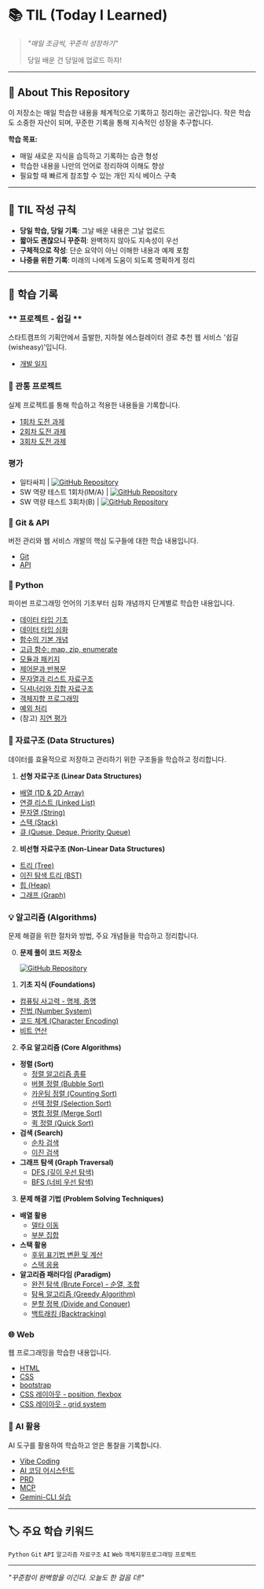 # 📚 TIL (Today I Learned)

> *"매일 조금씩, 꾸준히 성장하기"*
>
> 당일 배운 건 당일에 업로드 하자!

---

## 🎯 About This Repository

이 저장소는 매일 학습한 내용을 체계적으로 기록하고 정리하는 공간입니다. 작은 학습도 소중한 자산이 되며, 꾸준한 기록을 통해 지속적인 성장을 추구합니다.

**학습 목표:**
- 매일 새로운 지식을 습득하고 기록하는 습관 형성
- 학습한 내용을 나만의 언어로 정리하여 이해도 향상
- 필요할 때 빠르게 참조할 수 있는 개인 지식 베이스 구축

---

## 📝 TIL 작성 규칙

- **당일 학습, 당일 기록**: 그날 배운 내용은 그날 업로드
- **짧아도 괜찮으니 꾸준히**: 완벽하지 않아도 지속성이 우선
- **구체적으로 작성**: 단순 요약이 아닌 이해한 내용과 예제 포함
- **나중을 위한 기록**: 미래의 나에게 도움이 되도록 명확하게 정리

---

## 📖 학습 기록

### ** 프로젝트 - 쉽길 **
스타트캠프의 기획안에서 출발한, 지하철 에스컬레이터 경로 추천 웹 서비스 '쉽길(wisheasy)'입니다.

* [개발 일지](pjt-wisheasy/)

### **🚀 관통 프로젝트**
실제 프로젝트를 통해 학습하고 적용한 내용들을 기록합니다.

* [1회차 도전 과제](project-01/01.md)
* [2회차 도전 과제](project-01/02.md)
* [3회차 도전 과제](project-01/03.md)

### **평가**
* 일타싸피 | [![GitHub Repository](https://img.shields.io/badge/GitHub-pocket--ball-yellow?style=flat&logo=github)](https://github.com/ajjoona-git/pocket-ball)
* SW 역량 테스트 1회차(IM/A) | [![GitHub Repository](https://img.shields.io/badge/GitHub-sw--test--250819-yellow?style=flat&logo=github)](https://github.com/ajjoona-git/sw-test-250819)
* SW 역량 테스트 3회차(B) | [![GitHub Repository](https://img.shields.io/badge/GitHub-sw--test--250906-yellow?style=flat&logo=github)](https://github.com/ajjoona-git/sw-test-250906)


### **🔧 Git & API**
버전 관리와 웹 서비스 개발의 핵심 도구들에 대한 학습 내용입니다.

* [Git](git-api/git.md)
* [API](git-api/API.md)


### **🐍 Python**
파이썬 프로그래밍 언어의 기초부터 심화 개념까지 단계별로 학습한 내용입니다.

* [데이터 타입 기초](python/data-types_1.md)
* [데이터 타입 심화](python/data-types_2.md)
* [함수의 기본 개념](python/function_1.md)
* [고급 함수: map, zip, enumerate](python/function_2.md)
* [모듈과 패키지](python/modules.md)
* [제어문과 반복문](python/control-of-flow.md)
* [문자열과 리스트 자료구조](python/data-structure_1.md)
* [딕셔너리와 집합 자료구조](python/data-structure_2.md)
* [객체지향 프로그래밍](python/oop_1.md)
* [예외 처리](python/exception.md)
* (참고) [지연 평가](python/lazy-evaluation.md)


### **📂 자료구조 (Data Structures)**
데이터를 효율적으로 저장하고 관리하기 위한 구조들을 학습하고 정리합니다.

1. **선형 자료구조 (Linear Data Structures)**
* [배열 (1D & 2D Array)](data-structure/array.md)
* [연결 리스트 (Linked List)](data-structure/linked-list.md)
* [문자열 (String)](data-structure/string.md)
* [스택 (Stack)](data-structure/stack.md)
* [큐 (Queue, Deque, Priority Queue)](data-structure/queue.md)

2. **비선형 자료구조 (Non-Linear Data Structures)**
* [트리 (Tree)](data-structure/tree.md)
* [이진 탐색 트리 (BST)](data-structure/bst.md)
* [힙 (Heap)](data-structure/heap.md)
* [그래프 (Graph)](data-structure/graph.md)


### **💡 알고리즘 (Algorithms)**
문제 해결을 위한 절차와 방법, 주요 개념들을 학습하고 정리합니다.

0. **문제 풀이 코드 저장소**

    [![GitHub Repository](https://img.shields.io/badge/GitHub-algorithm--inclass-yellow?style=flat&logo=github)](https://github.com/ajjoona-git/algorithm-inclass)


1. **기초 지식 (Foundations)**
* [컴퓨팅 사고력 - 명제, 증명](algorithm/computing-thinking.md)
* [진법 (Number System)](algorithm/number-system.md)
* [코드 체계 (Character Encoding)](algorithm/incoding.md)
* [비트 연산](algorithm/bit-operate.md)

2. **주요 알고리즘 (Core Algorithms)**
* **정렬 (Sort)**
    * [정렬 알고리즘 종류](algorithm/sort.md) 
    * [버블 정렬 (Bubble Sort)](algorithm/bubble-sort.md)
    * [카운팅 정렬 (Counting Sort)](algorithm/counting-sort.md)
    * [선택 정렬 (Selection Sort)](algorithm/selection-sort.md)
    * [병합 정렬 (Merge Sort)](algorithm/merge-sort.md)
    * [퀵 정렬 (Quick Sort)](algorithm/quick-sort.md)
* **검색 (Search)**
    * [순차 검색](algorithm/search.md)
    * [이진 검색](algorithm/binary-search.md)
* **그래프 탐색 (Graph Traversal)**
    * [DFS (깊이 우선 탐색)](algorithm/dfs.md)
    * [BFS (너비 우선 탐색)](algorithm/bfs.md)
    
3. **문제 해결 기법 (Problem Solving Techniques)**
* **배열 활용**
    * [델타 이동](algorithm/delta.md)
    * [부분 집합](algorithm/power-set.md)
* **스택 활용**
    * [후위 표기법 변환 및 계산](algorithm/postfix.md)
    * [스택 응용](algorithm/stack-application.md)
* **알고리즘 패러다임 (Paradigm)**
    * [완전 탐색 (Brute Force) - 순열, 조합](algorithm/brute-force.md)
    * [탐욕 알고리즘 (Greedy Algorithm)](algorithm/greedy.md)
    * [분할 정복 (Divide and Conquer)](algorithm/divide-conquer.md)
    * [백트래킹 (Backtracking)](algorithm/backtracking.md)


### **🌐 Web**
웹 프로그래밍을 학습한 내용입니다.
* [HTML](web/html.md)
* [CSS](web/css.md)
* [bootstrap](web/bootstrap.md)
* [CSS 레이아웃 - position, flexbox](web/layout.md)
* [CSS 레이아웃 - grid system](web/grid-system.md)


### **🤖 AI 활용**
AI 도구를 활용하여 학습하고 얻은 통찰을 기록합니다.
* [Vibe Coding](AI/Vibe-Coding.md)  
* [AI 코딩 어시스턴트](AI/ai-coding-assistant.md)
* [PRD](AI/prd.md)
* [MCP](AI/mcp.md)
* [Gemini-CLI 실습](AI/gemini-cli.md)


---

## 🏷️ 주요 학습 키워드

`Python` `Git` `API` `알고리즘` `자료구조` `AI` `Web` `객체지향프로그래밍` `프로젝트`

---

*"꾸준함이 완벽함을 이긴다. 오늘도 한 걸음 더!"*